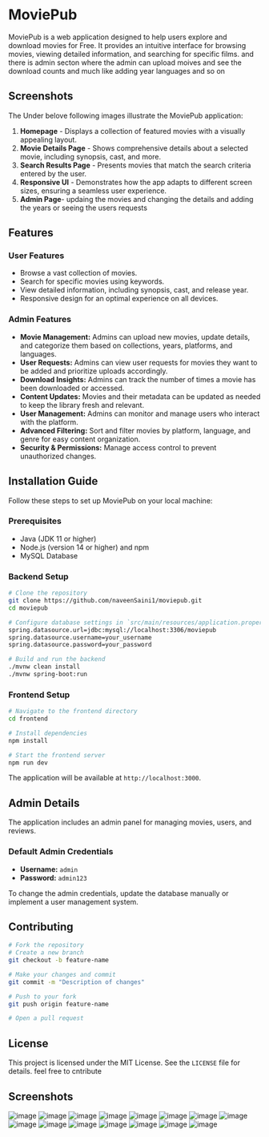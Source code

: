 # MoviePub

MoviePub is a web application designed to help users explore and download movies for Free. It provides an intuitive interface for browsing movies, viewing detailed information, and searching for specific films. and there is admin secton where the admin can upload moives and see the download counts and much like adding year languages and so on

## Screenshots

The Under belove following images illustrate the MoviePub application:

1. **Homepage** - Displays a collection of featured movies with a visually appealing layout.
2. **Movie Details Page** - Shows comprehensive details about a selected movie, including synopsis, cast, and more.
3. **Search Results Page** - Presents movies that match the search criteria entered by the user.
4. **Responsive UI** - Demonstrates how the app adapts to different screen sizes, ensuring a seamless user experience.
5. **Admin Page**- updaing the movies and changing the details and adding the years or seeing the users requests

## Features

### User Features
- Browse a vast collection of movies.
- Search for specific movies using keywords.
- View detailed information, including synopsis, cast, and release year.
- Responsive design for an optimal experience on all devices.

### Admin Features
- **Movie Management:** Admins can upload new movies, update details, and categorize them based on collections, years, platforms, and languages.
- **User Requests:** Admins can view user requests for movies they want to be added and prioritize uploads accordingly.
- **Download Insights:** Admins can track the number of times a movie has been downloaded or accessed.
- **Content Updates:** Movies and their metadata can be updated as needed to keep the library fresh and relevant.
- **User Management:** Admins can monitor and manage users who interact with the platform.
- **Advanced Filtering:** Sort and filter movies by platform, language, and genre for easy content organization.
- **Security & Permissions:** Manage access control to prevent unauthorized changes.

## Installation Guide

Follow these steps to set up MoviePub on your local machine:

### Prerequisites

- Java (JDK 11 or higher)
- Node.js (version 14 or higher) and npm
- MySQL Database

### Backend Setup

```sh
# Clone the repository
git clone https://github.com/naveenSaini1/moviepub.git
cd moviepub

# Configure database settings in `src/main/resources/application.properties`
spring.datasource.url=jdbc:mysql://localhost:3306/moviepub
spring.datasource.username=your_username
spring.datasource.password=your_password

# Build and run the backend
./mvnw clean install
./mvnw spring-boot:run
```

### Frontend Setup

```sh
# Navigate to the frontend directory
cd frontend

# Install dependencies
npm install

# Start the frontend server
npm run dev
```

The application will be available at `http://localhost:3000`.

## Admin Details

The application includes an admin panel for managing movies, users, and reviews.

### Default Admin Credentials

- **Username:** `admin`
- **Password:** `admin123`

To change the admin credentials, update the database manually or implement a user management system.

## Contributing

```sh
# Fork the repository
# Create a new branch
git checkout -b feature-name

# Make your changes and commit
git commit -m "Description of changes"

# Push to your fork
git push origin feature-name

# Open a pull request
```

## License

This project is licensed under the MIT License. See the `LICENSE` file for details.
feel free to cntribute


## Screenshots
![image](https://github.com/user-attachments/assets/37f3acdc-03bf-499c-819b-16116ce52f78)
![image](https://github.com/user-attachments/assets/67756d40-3253-4ba7-92d2-9d9cc6708311)
![image](https://github.com/user-attachments/assets/947ea6fd-4b1b-40eb-866c-5f10e4141d19)
![image](https://github.com/user-attachments/assets/de414b2e-9117-42bf-8786-3aa85f17d76a)
![image](https://github.com/user-attachments/assets/9ac45821-29ab-4ab5-80aa-8930229d4334)
![image](https://github.com/user-attachments/assets/5adbad62-7ce9-420b-854b-e0a4c46fb89f)
![image](https://github.com/user-attachments/assets/ea515dfd-6d55-457e-8aa1-2730a9aa18d3)
![image](https://github.com/user-attachments/assets/87eb3dad-3aa6-4b83-b55c-2215f3e92c49)
![image](https://github.com/user-attachments/assets/558af2db-a6f0-4169-9a25-57044dff594c)
![image](https://github.com/user-attachments/assets/0413f374-c326-4969-a993-7708cea6b23f)
![image](https://github.com/user-attachments/assets/58ae8a8e-2ccb-4c51-8a91-0ed21742a7a5)
![image](https://github.com/user-attachments/assets/aae2093d-51d4-4cbb-bca9-ccec1d75edd8)
![image](https://github.com/user-attachments/assets/a6ea0651-2822-426c-8cce-832001f40631)
![image](https://github.com/user-attachments/assets/5e8b9085-9007-4279-a8ed-95bf9fe781a3)
![image](https://github.com/user-attachments/assets/86d1a167-76e4-49c3-a2cd-2244ab0722b5)












